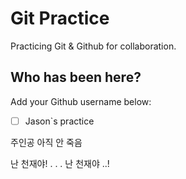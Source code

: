 # Git Practice

Practicing Git &amp; Github for collaboration.

## Who has been here?

Add your Github username below:

- [ ] Jason`s practice

주인공 아직 안 죽음

난 천재야!
.
.
.
난 천재야 ..!
